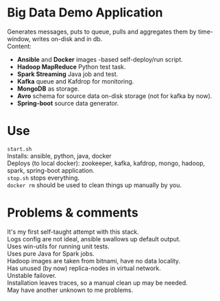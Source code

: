 # Big Data Demo Application
Generates messages, puts to queue, pulls and aggregates them by time-window, writes on-disk and in db.  
Content:  
* **Ansible** and **Docker** images -based self-deploy/run script.
* **Hadoop MapReduce** Python test task.
* **Spark Streaming** Java job and test.
* **Kafka** queue and Kafdrop for monitoring.
* **MongoDB** as storage. 
* **Avro** schema for source data on-disk storage (not for kafka by now). 
* **Spring-boot** source data generator.

# Use
```start.sh```  
Installs: ansible, python, java, docker  
Deploys (to local docker): zookeeper, kafka, kafdrop, mongo, hadoop, spark, spring-boot application.  
```stop.sh``` stops everything.  
```docker rm``` should be used to clean things up manually by you.  

# Problems & comments
It's my first self-taught attempt with this stack.  
Logs config are not ideal, ansible swallows up default output.  
Uses win-utils for running unit tests.  
Uses pure Java for Spark jobs.  
Hadoop images are taken from bitnami, have no data locality.  
Has unused (by now) replica-nodes in virtual network.  
Unstable failover.  
Installation leaves traces, so a manual clean up may be needed.  
May have another unknown to me problems.  
